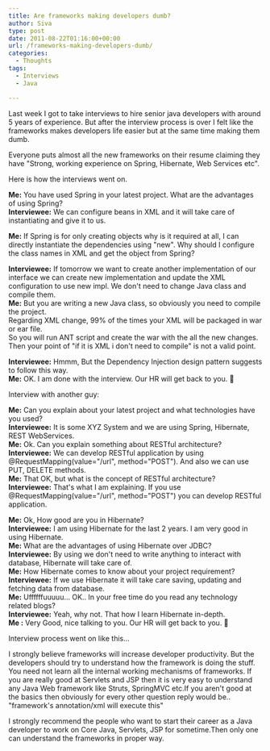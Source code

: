 ```yaml
---
title: Are frameworks making developers dumb?
author: Siva
type: post
date: 2011-08-22T01:16:00+00:00
url: /frameworks-making-developers-dumb/
categories:
  - Thoughts
tags:
  - Interviews
  - Java

---
```

Last week I got to take interviews to hire senior java developers with around 5 years of experience. But after the interview process is over I felt like the frameworks makes developers life easier but at the same time making them dumb.

Everyone puts almost all the new frameworks on their resume claiming they have "Strong, working experience on Spring, Hibernate, Web Services etc".

Here is how the interviews went on.

**Me:** You have used Spring in your latest project. What are the advantages of using Spring?  
**Interviewee:** We can configure beans in XML and it will take care of instantiating and give it to us.

**Me:** If Spring is for only creating objects why is it required at all, I can directly instantiate the dependencies using "new". Why should I configure the class names in XML and get the object from Spring?

**Interviewee:** If tomorrow we want to create another implementation of our interface we can create new implementation and update the XML configuration to use new impl. We don't need to change Java class and compile them.  
**Me:** But you are writing a new Java class, so obviously you need to compile the project.  
Regarding XML change, 99% of the times your XML will be packaged in war or ear file.   
So you will run ANT script and create the war with the all the new changes.  
Then your point of "if it is XML i don't need to compile" is not a valid point.

**Interviewee:** Hmmm, But the Dependency Injection design pattern suggests to follow this way.  
**Me:** OK. I am done with the interview. Our HR will get back to you. 🙂

Interview with another guy:

**Me:** Can you explain about your latest project and what technologies have you used?  
**Interviewee:** It is some XYZ System and we are using Spring, Hibernate, REST WebServices.  
**Me:** Ok. Can you explain something about RESTful architecture?  
**Interviewee:** We can develop RESTful application by using @RequestMapping(value="/url", method="POST"). And also we can use PUT, DELETE methods.  
**Me:** That OK, but what is the concept of RESTful architecture?  
**Interviewee:** That's what I am explaining. If you use @RequestMapping(value="/url", method="POST") you can develop RESTful application.

**Me:** Ok, How good are you in Hibernate?  
**Interviewee:** I am using Hibernate for the last 2 years. I am very good in using Hibernate.  
**Me:** What are the advantages of using Hibernate over JDBC?  
**Interviewee:** By using we don't need to write anything to interact with database, Hibernate will take care of.  
**Me:** How Hibernate comes to know about your project requirement?  
**Interviewee:** If we use Hibernate it will take care saving, updating and fetching data from database.  
**Me:** Uffffffuuuuu&#8230; OK.. In your free time do you read any technology related blogs?  
**Interviewee:** Yeah, why not. That how I learn Hibernate in-depth.  
**Me :** Very Good, nice talking to you. Our HR will get back to you. 🙂

Interview process went on like this&#8230;

I strongly believe frameworks will increase developer productivity. But the developers should try to understand how the framework is doing the stuff. You need not learn all the internal working mechanisms of frameworks. If you are really good at Servlets and JSP then it is very easy to understand any Java Web framework like Struts, SpringMVC etc.If you aren't good at the basics then obviously for every other question reply would be.. "framework's annotation/xml will execute this" 

I strongly recommend the people who want to start their career as a Java developer to work on Core Java, Servlets, JSP for sometime.Then only one can understand the frameworks in proper way.
